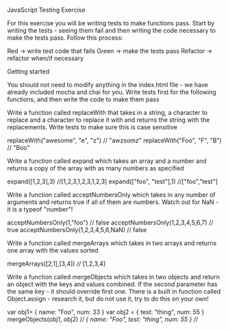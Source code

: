 JavaScript Testing Exercise

For this exercise you will be writing tests to make functions pass. Start by writing the tests - seeing them fail and then writing the code necessary to make the tests pass. Follow this process:

Red -> write test code that fails
Green -> make the tests pass
Refactor -> refactor when/if necessary

Getting started

You should not need to modify anything in the index.html file - we have already included mocha and chai for you. Write tests first for the following functions, and then write the code to make them pass

Write a function called replaceWith that takes in a string, a character to replace and a character to replace it with and returns the string with the replacements. Write tests to make sure this is case sensitive

replaceWith("awesome", "e", "z") // "awzsomz"
replaceWith("Foo", "F", "B") // "Boo"

Write a function called expand which takes an array and a number and returns a copy of the array with as many numbers as specified

expand([1,2,3],3) //[1,2,3,1,2,3,1,2,3]
expand(["foo", "test"],1) //["foo","test"]

Write a function called acceptNumbersOnly which takes in any number of arguments and returns true if all of them are numbers. Watch out for NaN - it is a typeof "number"!

acceptNumbersOnly(1,"foo") // false
acceptNumbersOnly(1,2,3,4,5,6,7) // true
acceptNumbersOnly(1,2,3,4,5,6,NaN) // false

Write a function called mergeArrays which takes in two arrays and returns one array with the values sorted

mergeArrays([2,1],[3,4]) // [1,2,3,4]

Write a function called mergeObjects which takes in two objects and return an object with the keys and values combined. If the second parameter has the same key - it should override first one. There is a built in function called Object.assign - research it, but do not use it, try to do this on your own!

var obj1= {
    name: "Foo",
    num: 33
}
var obj2 = {
    test: "thing",
    num: 55
}
mergeObjects(obj1, obj2) 
/*/
{
    name: "Foo",
    test: "thing",
    num: 55
}
/*/